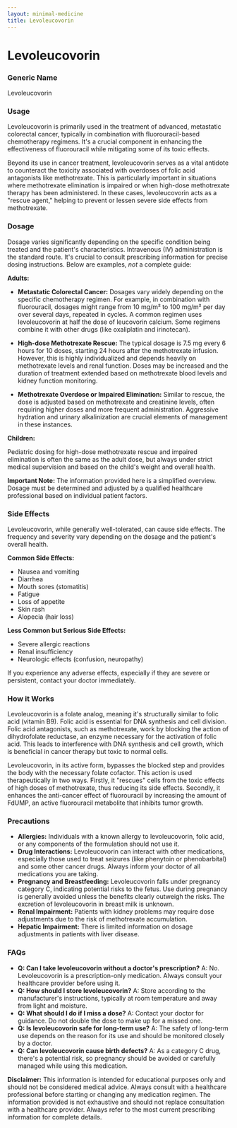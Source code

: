 ```yaml
---
layout: minimal-medicine
title: Levoleucovorin
---
```


# Levoleucovorin
### Generic Name
Levoleucovorin

### Usage
Levoleucovorin is primarily used in the treatment of advanced, metastatic colorectal cancer, typically in combination with fluorouracil-based chemotherapy regimens.  It's a crucial component in enhancing the effectiveness of fluorouracil while mitigating some of its toxic effects.  

Beyond its use in cancer treatment, levoleucovorin serves as a vital antidote to counteract the toxicity associated with overdoses of folic acid antagonists like methotrexate.  This is particularly important in situations where methotrexate elimination is impaired or when high-dose methotrexate therapy has been administered.  In these cases, levoleucovorin acts as a "rescue agent," helping to prevent or lessen severe side effects from methotrexate.

### Dosage

Dosage varies significantly depending on the specific condition being treated and the patient's characteristics.  Intravenous (IV) administration is the standard route.  It's crucial to consult prescribing information for precise dosing instructions.  Below are examples, *not* a complete guide:

**Adults:**

* **Metastatic Colorectal Cancer:**  Dosages vary widely depending on the specific chemotherapy regimen.  For example, in combination with fluorouracil, dosages might range from 10 mg/m² to 100 mg/m² per day over several days, repeated in cycles. A common regimen uses levoleucovorin at half the dose of leucovorin calcium. Some regimens combine it with other drugs (like oxaliplatin and irinotecan).

* **High-dose Methotrexate Rescue:** The typical dosage is 7.5 mg every 6 hours for 10 doses, starting 24 hours after the methotrexate infusion. However, this is highly individualized and depends heavily on methotrexate levels and renal function. Doses may be increased and the duration of treatment extended based on methotrexate blood levels and kidney function monitoring.

* **Methotrexate Overdose or Impaired Elimination:** Similar to rescue, the dose is adjusted based on methotrexate and creatinine levels, often requiring higher doses and more frequent administration.  Aggressive hydration and urinary alkalinization are crucial elements of management in these instances.

**Children:**

Pediatric dosing for high-dose methotrexate rescue and impaired elimination is often the same as the adult dose,  but always under strict medical supervision and based on the child's weight and overall health.

**Important Note:** The information provided here is a simplified overview.  Dosage must be determined and adjusted by a qualified healthcare professional based on individual patient factors.

### Side Effects

Levoleucovorin, while generally well-tolerated, can cause side effects.  The frequency and severity vary depending on the dosage and the patient's overall health.

**Common Side Effects:**

* Nausea and vomiting
* Diarrhea
* Mouth sores (stomatitis)
* Fatigue
* Loss of appetite
* Skin rash
* Alopecia (hair loss)

**Less Common but Serious Side Effects:**

* Severe allergic reactions
* Renal insufficiency
* Neurologic effects (confusion, neuropathy)

If you experience any adverse effects, especially if they are severe or persistent, contact your doctor immediately.

### How it Works

Levoleucovorin is a folate analog, meaning it's structurally similar to folic acid (vitamin B9).  Folic acid is essential for DNA synthesis and cell division.  Folic acid antagonists, such as methotrexate, work by blocking the action of dihydrofolate reductase, an enzyme necessary for the activation of folic acid. This leads to interference with DNA synthesis and cell growth, which is beneficial in cancer therapy but toxic to normal cells.

Levoleucovorin, in its active form, bypasses the blocked step and provides the body with the necessary folate cofactor. This action is used therapeutically in two ways.  Firstly, it "rescues" cells from the toxic effects of high doses of methotrexate, thus reducing its side effects. Secondly, it enhances the anti-cancer effect of fluorouracil by increasing the amount of FdUMP, an active fluorouracil metabolite that inhibits tumor growth.

### Precautions

* **Allergies:**  Individuals with a known allergy to levoleucovorin, folic acid, or any components of the formulation should not use it.
* **Drug Interactions:** Levoleucovorin can interact with other medications, especially those used to treat seizures (like phenytoin or phenobarbital) and some other cancer drugs.  Always inform your doctor of all medications you are taking.
* **Pregnancy and Breastfeeding:** Levoleucovorin falls under pregnancy category C, indicating potential risks to the fetus.  Use during pregnancy is generally avoided unless the benefits clearly outweigh the risks.  The excretion of levoleucovorin in breast milk is unknown.
* **Renal Impairment:**  Patients with kidney problems may require dose adjustments due to the risk of methotrexate accumulation.
* **Hepatic Impairment:** There is limited information on dosage adjustments in patients with liver disease.

### FAQs

* **Q: Can I take levoleucovorin without a doctor's prescription?** A: No. Levoleucovorin is a prescription-only medication. Always consult your healthcare provider before using it.
* **Q: How should I store levoleucovorin?** A: Store according to the manufacturer's instructions, typically at room temperature and away from light and moisture.
* **Q: What should I do if I miss a dose?** A:  Contact your doctor for guidance.  Do not double the dose to make up for a missed one.
* **Q: Is levoleucovorin safe for long-term use?** A:  The safety of long-term use depends on the reason for its use and should be monitored closely by a doctor.
* **Q: Can levoleucovorin cause birth defects?** A: As a category C drug, there's a potential risk, so pregnancy should be avoided or carefully managed while using this medication.

**Disclaimer:** This information is intended for educational purposes only and should not be considered medical advice.  Always consult with a healthcare professional before starting or changing any medication regimen.  The information provided is not exhaustive and should not replace consultation with a healthcare provider. Always refer to the most current prescribing information for complete details.
